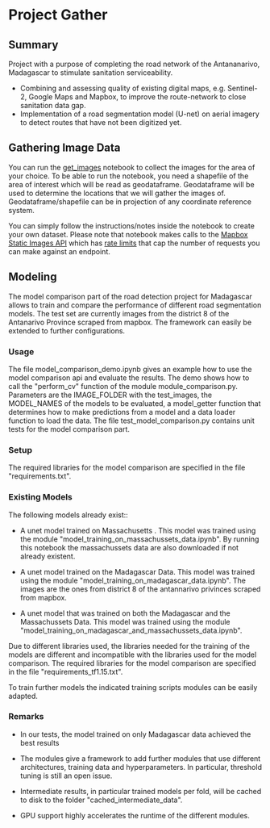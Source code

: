 # Project Gather

## Summary

Project with a purpose of completing the road network of the Antananarivo, Madagascar to stimulate sanitation serviceability.

* Combining and assessing quality of existing digital maps, e.g. Sentinel-2, Google Maps and Mapbox, to improve the route-network to close sanitation data gap.
* Implementation of a road segmentation model (U-net) on aerial imagery to detect routes that have not been digitized yet.

## Gathering Image Data

You can run the [get_images]('https://github.com/utkucanozturk/gather-project/blob/main/notebooks/get_images.ipynb') notebook to collect the images for the area of your choice. To be able to run the notebook, you need a shapefile of the area of interest which will be read as geodataframe. Geodataframe will be used to determine the locations that we will gather the images of. Geodataframe/shapefile can be in projection of any coordinate reference system.

You can simply follow the instructions/notes inside the notebook to create your own dataset. Please note that notebook makes calls to the [Mapbox Static Images API](https://docs.mapbox.com/api/maps/static-images/) which has [rate limits](https://docs.mapbox.com/api/overview/#rate-limits) that cap the number of requests you can make against an endpoint.

## Modeling

The model comparison part of the road detection project for Madagascar allows to train and compare the performance of different road segmentation models. The test set are currently images from the district 8 of the Antanarivo Province scraped from mapbox. The framework can easily be extended to further configurations.

### Usage

The file model_comparison_demo.ipynb gives an example how to use the model comparison api and evaluate the results. The demo shows how to call the "perform_cv" function of the module module_comparison.py. Parameters are the IMAGE_FOLDER with the test_images, the MODEL_NAMES of the models to be evaluated, a model_getter function that determines how to make predictions from a model and a data loader function to load the data. The file test_model_comparison.py contains unit tests for the model comparison part.

### Setup

The required libraries for the model comparison are specified in the file "requirements.txt".

### Existing Models

The following models already exist::

* A unet model trained on Massachusetts . This model was trained using the module "model_training_on_massachussets_data.ipynb". By running this notebook the massachussets data are also downloaded if not already existent.

* A unet model trained on the Madagascar Data. This model was trained using the module "model_training_on_madagascar_data.ipynb". The images are the ones from district 8 of the antannarivo privinces scraped from mapbox.

* A unet model that was trained on both the Madagascar and the Massachussets Data. This model was trained using the module "model_training_on_madagascar_and_massachussets_data.ipynb".

Due to different libraries used, the libraries needed for the training of the models are different and incompatible with the libraries used for the model comparison. The required libraries for the model comparison are specified in the file "requirements_tf1.15.txt".

To train further models the indicated training scripts modules can be easily adapted.

### Remarks

* In our tests, the model trained on only Madagascar data achieved the best results

* The modules give a framework to add further modules that use different architectures, training data and hyperparameters. In particular, threshold tuning is still an open issue.

* Intermediate results, in particular trained models per fold, will be cached to disk to the folder "cached_intermediate_data".

* GPU support highly accelerates the runtime of the different modules.
